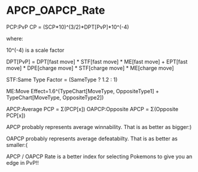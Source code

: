 # APCP_OAPCP_Rate
PCP:PvP CP = (SCP*10)^(3/2)*DPT[PvP]*10^(-4)

where:

10^(-4) is a scale factor

DPT[PvP] = DPT[fast move] * STF[fast move] * ME[fast move] + EPT[fast move] * DPE[charge move] * STF[charge move] * ME[charge move]

STF:Same Type Factor = (SameType ? 1.2 : 1)

ME:Move Effect=1.6^(TypeChart[MoveType, OppositeType1] + TypeChart[MoveType, OppositeType2])

APCP:Average PCP = Σ(PCP[x])
OAPCP:Opposite APCP = Σ(Opposite PCP[x])

APCP probably represents average winnability. That is as better as bigger:)

OAPCP probably represents average defeatabilty. That is as better as smaller:(

APCP / OAPCP Rate is a better index for selecting Pokemons to give you an edge in PvP!!

